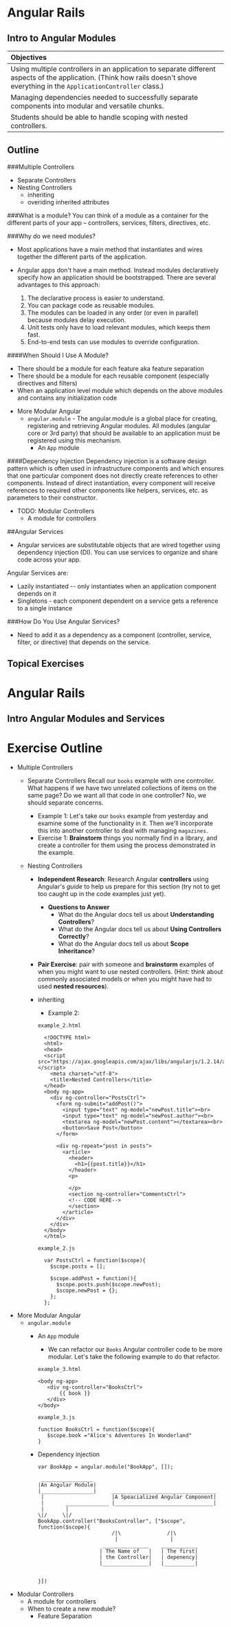 # Angular Rails
## Intro to Angular Modules


| Objectives |
| :---  |
| Using multiple controllers in an application to separate different aspects of the application. (Think how rails doesn't shove everything in the `ApplicationController` class.)|
| Managing dependencies needed to successfully separate components into modular and versatile chunks.  |
| Students should be able to handle scoping with nested controllers.  |


## Outline

###Multiple Controllers
  * Separate Controllers
  * Nesting Controllers
    * inheriting
    * overiding inherited attributes

###What is a module?
You can think of a module as a container for the different parts of your app – controllers, services, filters, directives, etc.

###Why do we need modules?
- Most applications have a main method that instantiates and wires together the different parts of the application.

- Angular apps don't have a main method. Instead modules declaratively specify how an application should be bootstrapped. There are several advantages to this approach:

  1) The declarative process is easier to understand.
  2) You can package code as reusable modules.
  3) The modules can be loaded in any order (or even in parallel) because modules delay execution.
  4) Unit tests only have to load relevant modules, which keeps them fast.
  5) End-to-end tests can use modules to override configuration.

####When Should I Use A Module?
- There should be a module for each feature aka feature separation
- There should be a module for each reusable component (especially directives and filters)
- When an application level module which depends on the above modules and contains any initialization code

* More Modular Angular
  * `angular.module` - The angular.module is a global place for creating, registering and retrieving Angular modules. All modules (angular core or 3rd party) that should be available to an application must be registered using this mechanism.
    * An `App` module

####Dependency Injection
Dependency injection is a software design pattern which is often used in infrastructure components and which ensures that one particular component does not directly create references to other components. Instead of direct instantiation, every component will receive references to required other components like helpers, services, etc. as parameters to their constructor.
    
* TODO: Modular Controllers
  * A module for controllers

##Angular Services
- Angular services are substitutable objects that are wired together using dependency injection (DI). You can use services to organize and share code across your app.

Angular Services are:

  - Lazily instantiated -- only instantiates when an application component depends on it
  - Singletons - each component dependent on a service gets a reference to a single instance

###How Do You Use Angular Services?
  - Need to add it as a dependency as a component (controller, service, filter, or directive) that depends on the service.
 

## Topical Exercises

# Angular Rails
## Intro Angular Modules and Services


# Exercise Outline
* Multiple Controllers
	* Separate Controllers
		Recall our `books` example with one controller. What happens if we have two unrelated collections of items on the same page? Do we want all that code in one controller? No, we should separate concerns.
		* Example 1:
		Let's take our `books` example from yesterday and examine some of the functionality in it. Then we'll incorporate this into another controller to deal with managing `magazines`.
		* Exercise 1: 
		**Brainstorm** things you normally find in a library, and create a controller for them using the process demonstrated in the example. 
		
	* Nesting Controllers
		* **Independent Research**: Research Angular **controllers** using Angular's *guide* to help us prepare for this section (try not to get too caught up in the code examples just yet).
			* **Questions to Answer**
				* What do the Angular docs tell us about **Understanding Controllers**?
				* What do the Angular docs tell us about **Using Controllers Correctly**?
				* What do the Angular docs tell us about **Scope Inheritance**?
		
		* **Pair Exercise**: pair with someone and **brainstorm** examples of when you might want to use nested controllers. (Hint: think about commonly associated models or when you might have had to used **nested resources**).
		* inheriting
			* Example 2:
			
			`example_2.html`
			

			
				<!DOCTYPE html>
				<html>
				<head>
				<script src="https://ajax.googleapis.com/ajax/libs/angularjs/1.2.14/angular.min.js"></script>
				  <meta charset="utf-8">
				  <title>Nested Controllers</title>
				</head>
				<body ng-app>
				  <div ng-controller="PostsCtrl">
				    <form ng-submit="addPost()">
				      <input type="text" ng-model="newPost.title"><br>
				      <input type="text" ng-model="newPost.author"><br>
				      <textarea ng-model="newPost.content"></textarea><br>
				      <button>Save Post</button>
				    </form>
				    
				    <div ng-repeat="post in posts">
				      <article>
				        <header>
				          <h1>{{post.title}}</h1>
				        </header>
				        <p>
				          
				        </p>
				        <section ng-controller="CommentsCtrl">
				        <!-- CODE HERE-->
				        </section>
				      </article>
				    </div>
				  </div>
				</body>
				</html>

			`example_2.js`
			
				var PostsCtrl = function($scope){
				  $scope.posts = [];
				  
				  $scope.addPost = function(){
				    $scope.posts.push($scope.newPost);
				    $scope.newPost = {};
				  };
				};

		
* More Modular Angular
	* `angular.module`
		* An `App` module
			* We can refactor our `Books` Angular controller code to be more modular. Let's take the following example to do that refactor.
			 
			 `example_3.html`
			 
			 ```
		 	<body ng-app>
		 		<div ng-controller="BooksCtrl">
		 			{{ book }}
		 		</div>
		 	</body>
			 ```
			 
			 `example_3.js`
			 
			 ```
			 function BooksCtrl = function($scope){
			 	$scope.book ="Alice's Adventures In Wonderland"
			 }
			 
			 ```
		* Dependency injection
			
			```
			var BookApp = angular.module("BookApp", []);
			
			 _________________
			|An Angular Module|
			|_________________|		__________________________________
			 |						|A Speacialized Angular Component|
			 |		 ______________	|________________________________|
			 |		 |
			\|/		\|/
			BookApp.controller("BooksController", ["$scope", function($scope){
									/|\			      /|\
									 |			       |
								 _______________    ____________
								| The Name of   |   | The first|
								| the Controller|   | depenency|
								|_______________|   |__________|
						
				
			}])
		
			```
* Modular Controllers
	* A module for controllers
	* When to create a new module?
		* Feature Separation
